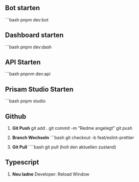 ## Bot starten

´´´bash
pnpm dev:bot

## Dashboard starten

´´´bash
pnpm dev:dash

## API Starten

´´´bash
pnpnm dev:api

## Prisam Studio Starten

´´´bash
pnpm studio

## Github

1.  **Git Push**
    git add .
    git commit -m "Redme angelegt"
    git push

2.  **Branch Wechseln**
    ´´´bash
    git checkout -b feat/eslint-prettier

3.  **Git Pull**
    ´´´´bash
    git pull
    (holt den aktuellen zustand)




##  Typescript

1.  **Neu ladne**
    Developer: Reload Window

